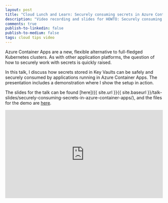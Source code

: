 ```yaml
---
layout: post
title: "Cloud Lunch and Learn: Securely consuming secrets in Azure Container Apps"
description: "Video recording and slides for HOWTO: Securely consuming secrets in Azure Container Apps, a talk I presented on Cloud Lunch and Learn in May 2025."
comments: true
publish-to-linkedin: false
publish-to-medium: false
tags: cloud tips video
---
```


Azure Container Apps are a new, flexible alternative to full-fledged Kubernetes clusters. As with other application platforms, the question of how to securely work with secrets is quickly raised.

In this talk, I discuss how secrets stored in Key Vaults can be safely and securely consumed by applications running in Azure Container Apps. The presentation includes a demonstration where I show the setup in action.

The slides for the talk can be found [here]({{ site.url }}{{ site.baseurl }}/talk-slides/securely-consuming-secrets-in-azure-container-apps/), and the files for the demo are [here](https://github.com/eugeneromero/container-app-secrets).

<style>.embed-container { position: relative; padding-bottom: 56.25%; height: 0; overflow: hidden; max-width: 100%; } .embed-container iframe, .embed-container object, .embed-container embed { position: absolute; top: 0; left: 0; width: 100%; height: 100%; }</style><div class='embed-container'><iframe src="https://www.youtube.com/embed/hmvlGgJgpyI" frameborder='0' allow="accelerometer; autoplay; clipboard-write; encrypted-media; gyroscope; picture-in-picture" allowfullscreen></iframe></div>
